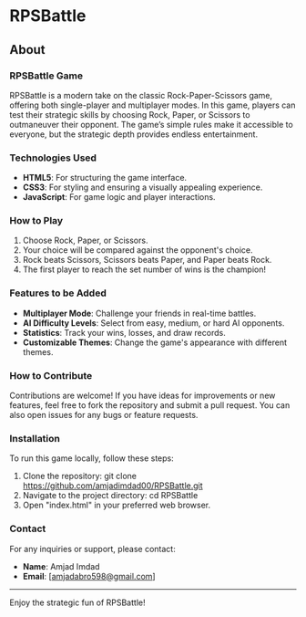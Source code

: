 # RPSBattle

## About

### RPSBattle Game

RPSBattle is a modern take on the classic Rock-Paper-Scissors game, offering both single-player and multiplayer modes. In this game, players can test their strategic skills by choosing Rock, Paper, or Scissors to outmaneuver their opponent. The game’s simple rules make it accessible to everyone, but the strategic depth provides endless entertainment.

### Technologies Used

- **HTML5**: For structuring the game interface.
- **CSS3**: For styling and ensuring a visually appealing experience.
- **JavaScript**: For game logic and player interactions.

### How to Play

1. Choose Rock, Paper, or Scissors.
2. Your choice will be compared against the opponent's choice.
3. Rock beats Scissors, Scissors beats Paper, and Paper beats Rock.
4. The first player to reach the set number of wins is the champion!

### Features to be Added

- **Multiplayer Mode**: Challenge your friends in real-time battles.
- **AI Difficulty Levels**: Select from easy, medium, or hard AI opponents.
- **Statistics**: Track your wins, losses, and draw records.
- **Customizable Themes**: Change the game's appearance with different themes.

### How to Contribute

Contributions are welcome! If you have ideas for improvements or new features, feel free to fork the repository and submit a pull request. You can also open issues for any bugs or feature requests.

### Installation

To run this game locally, follow these steps:

1. Clone the repository:
    git clone https://github.com/amjadimdad00/RPSBattle.git
2. Navigate to the project directory:
    cd RPSBattle
3. Open "index.html" in your preferred web browser.

### Contact

For any inquiries or support, please contact:

- **Name**: Amjad Imdad
- **Email**: [amjadabro598@gmail.com]

---

Enjoy the strategic fun of RPSBattle!
